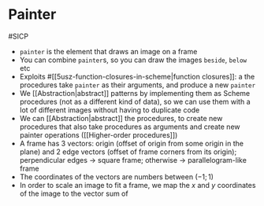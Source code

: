 # Painter

#SICP

- `painter` is the element that draws an image on a frame
- You can combine `painter`s, so you can draw the images `beside`, `below` etc
- Exploits #[[5usz-function-closures-in-scheme|function closures]]: a the procedures take `painter` as their arguments, and produce a new `painter`
- We [[Abstraction|abstract]] patterns by implementing them as Scheme procedures (not as a different kind of data), so we can use them with a lot of different images without having to duplicate code
- We can [[Abstraction|abstract]] the procedures, to create new procedures that also take procedures as arguments and create new painter operations ([[Higher-order procedures]])
- A frame has 3 vectors: origin (offset of origin from some origin in the plane) and 2 edge vectors (offset of frame corners from its origin); perpendicular edges -> square frame; otherwise -> parallelogram-like frame
- The coordinates of the vectors are numbers between $(-1; 1)$
- In order to scale an image to fit a frame, we map the $x$ and $y$ coordinates of the image to the vector sum of
